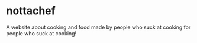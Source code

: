 # nottachef
A website about cooking and food made by people who suck at cooking for people who suck at cooking! 
